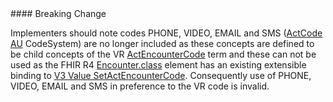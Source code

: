 <div class="note-to-balloters" markdown="1">
#### Breaking Change

 Implementers should note codes PHONE, VIDEO, EMAIL and SMS ([ActCode AU](CodeSystem-au-v3-ActCode.html) CodeSystem) are no longer included  as these concepts are defined to be child concepts of the VR [ActEncounterCode](https://terminology.hl7.org/6.1.0/ValueSet-v3-ActEncounterCode.html) term and these can not be used as the FHIR R4 [Encounter.class](https://hl7.org/fhir/R4/encounter-definitions.html#Encounter.class) element has an existing extensible binding to [V3 Value SetActEncounterCode](https://hl7.org/fhir/R4/v3/ActEncounterCode/vs.html). Consequently use of PHONE, VIDEO, EMAIL and SMS in preference to the VR code is invalid.
</div>